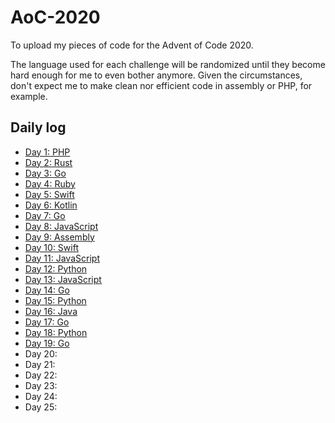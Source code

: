 # AoC-2020
To upload my pieces of code for the Advent of Code 2020.

The language used for each challenge will be randomized until they become hard enough for me to even bother anymore. Given the circumstances, don't expect me to make clean nor efficient code in assembly or PHP, for example.

## Daily log

* [Day 1: PHP](day_01)
* [Day 2: Rust](day_02)
* [Day 3: Go](day_03)
* [Day 4: Ruby](day_04)
* [Day 5: Swift](day_05)
* [Day 6: Kotlin](day_06)
* [Day 7: Go](day_07)
* [Day 8: JavaScript](day_08)
* [Day 9: Assembly](day_09)
* [Day 10: Swift](day_10)
* [Day 11: JavaScript](day_11)
* [Day 12: Python](day_12)
* [Day 13: JavaScript](day_13)
* [Day 14: Go](day_14)
* [Day 15: Python](day_15)
* [Day 16: Java](day_16)
* [Day 17: Go](day_17)
* [Day 18: Python](day_18)
* [Day 19: Go](day_19)
* Day 20:
* Day 21:
* Day 22:
* Day 23:
* Day 24:
* Day 25:
